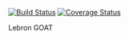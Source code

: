 [![Build Status](https://app.travis-ci.com/CacheCarti/Djangoapp.svg?branch=main)](https://app.travis-ci.com/CacheCarti/Djangoapp)
[![Coverage Status](https://coveralls.io/repos/github/CacheCarti/Djangoapp/badge.svg?branch=main)](https://coveralls.io/github/CacheCarti/Djangoapp?branch=main)

Lebron GOAT

